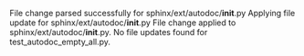 File change parsed successfully for sphinx/ext/autodoc/__init__.py
Applying file update for sphinx/ext/autodoc/__init__.py
File change applied to sphinx/ext/autodoc/__init__.py.
No file updates found for test_autodoc_empty_all.py.
